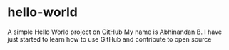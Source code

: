 # hello-world
A simple Hello World project on GitHub
My name is Abhinandan B.
I have just started to learn how to use GitHub and contribute to open source
